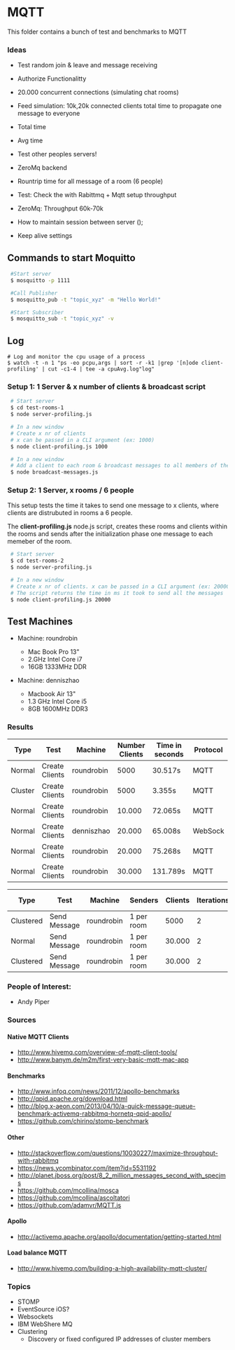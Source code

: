 # MQTT
This folder contains a bunch of test and benchmarks to  MQTT

### Ideas
* Test random join & leave and message receiving
* Authorize Functionalitty
* 20.000 concurrent connections (simulating chat rooms)
* Feed simulation: 10k,20k connected clients total time to propagate one message to everyone
 * Total time
 * Avg time
 * Test other peoples servers!

* ZeroMq backend
* Rountrip time for all message of a room (6 people)
* Test: Check the with Rabittmq + Mqtt setup throughput
* ZeroMq: Throughput 60k-70k
* How to maintain session between server ();
* Keep alive settings

## Commands to start Moquitto
   ```bash
    #Start server
    $ mosquitto -p 1111

    #Call Publisher
    $ mosquitto_pub -t "topic_xyz" -m "Hello World!"

    #Start Subscriber
    $ mosquitto_sub -t "topic_xyz" -v
   ```

## Log
```
# Log and monitor the cpu usage of a process
$ watch -t -n 1 "ps -eo pcpu,args | sort -r -k1 |grep '[n]ode client-profiling' | cut -c1-4 | tee -a cpuAvg.log"log"

```

### Setup 1:  1 Server & x number of clients & broadcast script

   ```bash
    # Start server
    $ cd test-rooms-1
    $ node server-profiling.js

    # In a new window
    # Create x nr of clients
    # x can be passed in a CLI argument (ex: 1000)
    $ node client-profiling.js 1000

    # In a new window
    # Add a client to each room & broadcast messages to all members of the room
    $ node broadcast-messages.js

   ```

### Setup 2: 1 Server, x rooms / 6 people
This setup tests the time it takes to send one message to x clients, where clients are distrubuted in rooms a 6 people.

The **client-profiling.js** node.js script, creates these rooms and clients within the rooms
and sends after the initialization phase one message to each memeber of the room.

   ```bash
    # Start server
    $ cd test-rooms-2
    $ node server-profiling.js

    # In a new window
    # Create x nr of clients. x can be passed in a CLI argument (ex: 20000)
    # The script returns the time in ms it took to send all the messages
    $ node client-profiling.js 20000


   ```
## Test Machines
  * Machine: roundrobin
    * Mac Book Pro 13"
    * 2.GHz Intel Core i7
    * 16GB 1333MHz DDR

  * Machine: denniszhao
    * Macbook Air 13"
    * 1.3 GHz Intel Core i5
    * 8GB 1600MHz DDR3




### Results
| Type    | Test           | Machine    | Number Clients  | Time in seconds | Protocol|
|---------|----------------|------------|-----------------|-----------------|---------|
| Normal  | Create Clients | roundrobin | 5000            | 30.517s         | MQTT    |
| Cluster | Create Clients | roundrobin | 5000            | 3.355s          | MQTT    |
| Normal  | Create Clients | roundrobin | 10.000          | 72.065s         | MQTT    |
| Normal  | Create Clients | denniszhao | 20.000          | 65.008s         | WebSock |
| Normal  | Create Clients | roundrobin | 20.000          | 75.268s         | MQTT    |
| Normal  | Create Clients | roundrobin | 30.000          | 131.789s        | MQTT    |



| Type      | Test           | Machine    | Senders    | Clients  | Iterations | Avg Time | Total    |
|-----------|----------------|------------|------------|----------|------------| ---------|----------|
| Clustered | Send Message   | roundrobin | 1 per room | 5000     | 2          | 2.141    | 69.72 s  |
| Normal    | Send Message   | roundrobin | 1 per room | 30.000   | 2          | 8.277    | 403.04 s |
| Clustered | Send Message   | roundrobin | 1 per room | 30.000   | 2          | 8.277    | 403.04 s |




### People of Interest:
  * Andy Piper

### Sources

#### Native MQTT Clients
* http://www.hivemq.com/overview-of-mqtt-client-tools/
* http://www.banym.de/m2m/first-very-basic-mqtt-mac-app

#### Benchmarks

* http://www.infoq.com/news/2011/12/apollo-benchmarks
* http://qpid.apache.org/download.html
* http://blog.x-aeon.com/2013/04/10/a-quick-message-queue-benchmark-activemq-rabbitmq-hornetq-qpid-apollo/
* https://github.com/chirino/stomp-benchmark

#### Other

* http://stackoverflow.com/questions/10030227/maximize-throughput-with-rabbitmq
* https://news.ycombinator.com/item?id=5531192
* http://planet.jboss.org/post/8_2_million_messages_second_with_specjms
* https://github.com/mcollina/mosca
* https://github.com/mcollina/ascoltatori
* https://github.com/adamvr/MQTT.js

#### Apollo
* http://activemq.apache.org/apollo/documentation/getting-started.html

#### Load balance MQTT
* http://www.hivemq.com/building-a-high-availability-mqtt-cluster/

### Topics
* STOMP
* EventSource iOS?
* Websockets
* IBM WebShere MQ
* Clustering
  * Discovery or fixed configured IP addresses of cluster members






